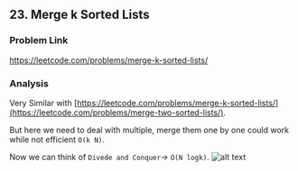 ## 23. Merge k Sorted Lists

### Problem Link 
https://leetcode.com/problems/merge-k-sorted-lists/

### Analysis
Very Similar with [https://leetcode.com/problems/merge-k-sorted-lists/](https://leetcode.com/problems/merge-two-sorted-lists/). 

But here we need to deal with multiple, merge them one by one could work while not efficient `O(k N)`.

Now we can think of `Divede and Conquer`-> `O(N logk)`. 
![alt text](https://leetcode.com/problems/merge-k-sorted-lists/Figures/23/23_divide_and_conquer_new.png)